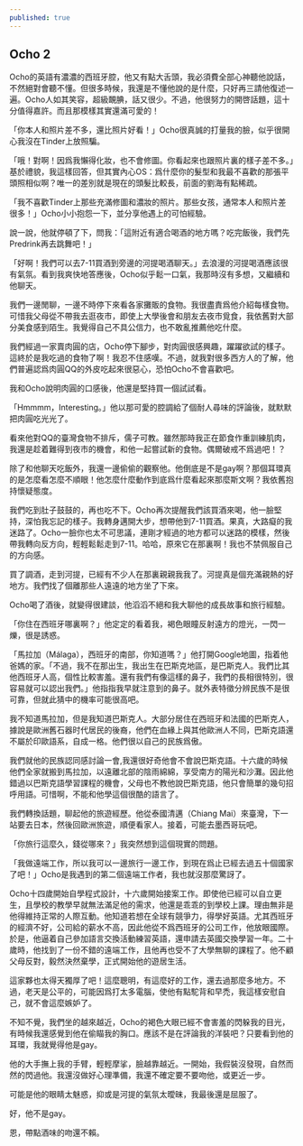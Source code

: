 ```yaml
---
published: true
---
```

## Ocho 2
Ocho的英語有濃濃的西班牙腔，他又有點大舌頭，我必須費全部心神聽他說話，不然絕對會聽不懂。但很多時候，我還是不懂他說的是什麼，只好再三請他復述一遍。Ocho人如其笑容，超級靦腆，話又很少。不過，他很努力的開啓話題，這十分值得嘉許。而且那模樣其實還滿可愛的！

 

「你本人和照片差不多，還比照片好看！」Ocho很真誠的打量我的臉，似乎很開心我沒在Tinder上放照騙。

 

「哦！對啊！因爲我懶得化妝，也不會修圖。你看起來也跟照片裏的樣子差不多。」基於禮貌，我這樣回答，但其實內心OS：爲什麼你的髮型和我最不喜歡的那張平頭照相似啊？唯一的差別就是現在的頭髮比較長，前面的劉海有點稀疏。

 

「我不喜歡Tinder上那些充滿修圖和濃妝的照片。那些女孩，通常本人和照片差很多！」Ocho小小抱怨一下，並分享他遇上的可怕經驗。

 

說一說，他就停頓了下，問我：「這附近有適合喝酒的地方嗎？吃完飯後，我們先Predrink再去跳舞吧！」

 

「好啊！我們可以去7-11買酒到旁邊的河提喝酒聊天。」去浪漫的河提喝酒應該很有氣氛。看到我爽快地答應後，Ocho似乎鬆一口氣，我那時沒有多想，又繼續和他聊天。

 

我們一邊閒聊，一邊不時停下來看各家攤販的食物。我很盡責爲他介紹每樣食物。可惜我父母從不帶我去逛夜市，即使上大學後會和朋友去夜市覓食，我依舊對大部分美食感到陌生。我覺得自己不具公信力，也不敢亂推薦他吃什麼。

 

我們經過一家賣肉圓的店，Ocho停下腳步，對肉圓很感興趣，躍躍欲試的樣子。這終於是我吃過的食物了啊！我忍不住感嘆。不過，就我對很多西方人的了解，他們普遍認爲肉圓QQ的外皮吃起來很惡心，恐怕Ocho不會喜歡吧。

 

我和Ocho說明肉圓的口感後，他還是堅持買一個試試看。

 

「Hmmmm，Interesting。」他以那可愛的腔調給了個耐人尋味的評論後，就默默把肉圓吃光光了。

 

看來他對QQ的臺灣食物不排斥，儒子可教。雖然那時我正在節食作重訓練肌肉，我還是趁着難得到夜市的機會，和他一起嘗試新的食物。偶爾破戒不爲過吧！？

 

除了和他聊天吃飯外，我還一邊偷偷的觀察他。他倒底是不是gay啊？那個耳環真的是怎麼看怎麼不順眼！他怎麼什麼動作到底爲什麼看起來那麼斯文啊？我依舊抱持懷疑態度。


 

我們吃到肚子鼓鼓的，再也吃不下。Ocho再次提醒我們該買酒來喝，他一臉堅持，深怕我忘記的樣子。我轉身邁開大步，想帶他到7-11買酒。果真，大路癡的我迷路了。Ocho一臉你也太不可思議，連剛才經過的地方都可以迷路的模樣，然後帶我轉向反方向，輕輕鬆鬆走到7-11。哈哈，原來它在那裏啊！我也不禁佩服自己的方向感。

 

買了調酒，走到河提，已經有不少人在那裏親親我我了。河提真是個充滿親熱的好地方。我們找了個離那些人遠遠的地方坐了下來。

 

Ocho喝了酒後，就變得很建談，他滔滔不絕和我大聊他的成長故事和旅行經驗。

 

「你住在西班牙哪裏啊？」他定定的看着我，褐色眼瞳反射遠方的燈光，一閃一爍，很是誘惑。

 

「馬拉加（Málaga），西班牙的南部，你知道嗎？」他打開Google地圖，指着他爸媽的家。「不過，我不在那出生，我出生在巴斯克地區，是巴斯克人。我們比其他西班牙人高，個性比較害羞。還有我們有像這樣的鼻子，我們的長相很特別，很容易就可以認出我們。」他指指我早就注意到的鼻子。就外表特徵分辨民族不是很可靠，但就此猜中的機率可能很高吧。

 

我不知道馬拉加，但是我知道巴斯克人。大部分居住在西班牙和法國的巴斯克人，據說是歐洲舊石器时代居民的後裔，他們在血緣上與其他歐洲人不同，巴斯克語還不屬於印歐語系，自成一格。他們很以自己的民族爲傲。

 

我們就他的民族認同感討論一會,我還很好奇他會不會說巴斯克語。十六歲的時候他們全家就搬到馬拉加，以遠離北部的陰雨綿綿，享受南方的陽光和沙灘。因此他錯過以巴斯克語學習課程的機會，父母也不教他說巴斯克語，他只會簡單的幾句招呼用語。可惜啊，不能和他學這個很酷的語言了。

 

我們轉換話題，聊起他的旅遊經歷。他從泰國清邁（Chiang Mai）來臺灣，下一站要去日本，然後回歐洲旅遊，順便看家人。接着，可能去墨西哥玩吧。

 

「你旅行這麼久，錢從哪來？」我突然想到這個現實的問題。

 

「我做遠端工作，所以我可以一邊旅行一邊工作，到現在爲止已經去過五十個國家了吧！」Ocho是我遇到的第二個遠端工作者，我也就沒那麼驚訝了。

 

Ocho十四歲開始自學程式設計，十六歲開始接案工作。即使他已經可以自立更生，且學校的教學早就無法滿足他的需求，他還是乖乖的到學校上課。理由無非是他得維持正常的人際互動。他知道若想在全球有競爭力，得學好英語。尤其西班牙的經濟不好，公司給的薪水不高，因此他從不爲西班牙的公司工作，他放眼國際。於是，他逼着自己參加語言交換活動練習英語，還申請去英國交換學習一年。二十歲時，他找到了一份不錯的遠端工作，且他再也受不了大學無聊的課程了。他不顧父母反對，毅然決然棄學，正式開始他的遊居生活。

 

這家夥也太得天獨厚了吧！這麼聰明，有這麼好的工作，還去過那麼多地方。不過，老天是公平的，可能因爲打太多電腦，使他有點駝背和早禿，我這樣安慰自己，就不會這麼嫉妒了。

 

不知不覺，我們坐的越來越近，Ocho的褐色大眼已經不會害羞的閃躲我的目光，有時候我還感覺到他在偷瞄我的胸口。應該不是在評論我的洋裝吧？只要看到他的耳環，我就覺得他是gay。

 

他的大手撫上我的手臂，輕輕摩挲，臉越靠越近。一開始，我假裝沒發現，自然而然的閃過他。我還沒做好心理準備，我還不確定要不要吻他，或更近一步。

 

可能是他的眼睛太魅惑，抑或是河提的氣氛太曖昧，我最後還是屈服了。






 

好，他不是gay。





 

恩，帶點酒味的吻還不賴。
